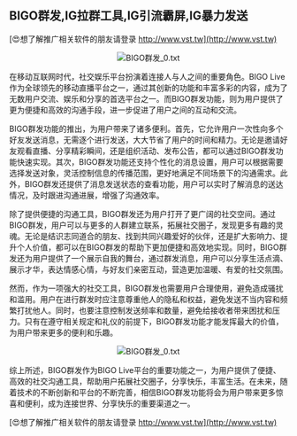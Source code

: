 ## **BIGO群发,IG拉群工具,IG引流霸屏,IG暴力发送**

[😍想了解推广相关软件的朋友请登录 http://www.vst.tw](http://www.vst.tw)

 <center><img src="https://vst.tw/MP4/tuiguang/png/7.png" alt="BIGO群发_0.txt"></center>

在移动互联网时代，社交娱乐平台扮演着连接人与人之间的重要角色。BIGO Live作为全球领先的移动直播平台之一，通过其创新的功能和丰富多彩的内容，成为了无数用户交流、娱乐和分享的首选平台之一。而BIGO群发功能，则为用户提供了更为便捷和高效的沟通手段，进一步促进了用户之间的互动和交流。

BIGO群发功能的推出，为用户带来了诸多便利。首先，它允许用户一次性向多个好友发送消息，无需逐个进行发送，大大节省了用户的时间和精力。无论是邀请好友观看直播、分享精彩瞬间，还是组织活动、发布公告，都可以通过BIGO群发功能快速实现。其次，BIGO群发功能还支持个性化的消息设置，用户可以根据需要选择发送对象，灵活控制信息的传播范围，更好地满足不同场景下的沟通需求。此外，BIGO群发还提供了消息发送状态的查看功能，用户可以实时了解消息的送达情况，及时跟进沟通进展，增强了沟通效率。

除了提供便捷的沟通工具，BIGO群发还为用户打开了更广阔的社交空间。通过BIGO群发，用户可以与更多的人群建立联系，拓展社交圈子，发现更多有趣的灵魂。无论是结识志同道合的朋友、找到共同兴趣爱好的伙伴，还是扩大影响力、提升个人价值，都可以在BIGO群发的帮助下更加便捷和高效地实现。同时，BIGO群发还为用户提供了一个展示自我的舞台，通过群发消息，用户可以分享生活点滴、展示才华，表达情感心情，与好友们亲密互动，营造更加温暖、有爱的社交氛围。

然而，作为一项强大的社交工具，BIGO群发也需要用户合理使用，避免造成骚扰和滥用。用户在进行群发时应注意尊重他人的隐私和权益，避免发送不当内容和频繁打扰他人。同时，也要注意控制发送频率和数量，避免给接收者带来困扰和压力。只有在遵守相关规定和礼仪的前提下，BIGO群发功能才能发挥最大的价值，为用户带来更多的便利和乐趣。

 <center><img src="https://vst.tw/MP4/tuiguang/png/7.png" alt="BIGO群发_0.txt"></center>

综上所述，BIGO群发作为BIGO Live平台的重要功能之一，为用户提供了便捷、高效的社交沟通工具，帮助用户拓展社交圈子，分享快乐，丰富生活。在未来，随着技术的不断创新和平台的不断完善，相信BIGO群发功能将会为用户带来更多惊喜和便利，成为连接世界、分享快乐的重要渠道之一。

[😍想了解推广相关软件的朋友请登录 http://www.vst.tw](http://www.vst.tw)



